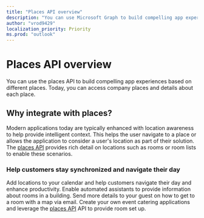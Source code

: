 ```yaml
---
title: "Places API overview"
description: "You can use Microsoft Graph to build compelling app experiences based on different places. Today, you can access company places and details about each place."
author: "vrod9429"
localization_priority: Priority
ms.prod: "outlook"
---
```


# Places API overview 

You can use the places API to build compelling app experiences based on different places. Today, you can access company places and details about each place.

<!-- markdownlint-disable MD026 -->
## Why integrate with places?
<!-- markdownlint-enable MD026 -->

Modern applications today are typically enhanced with location awareness to help provide intelligent context. This helps the user navigate to a place or allows the application to consider a user's location as part of their solution. The [places API](/graph/api/resources/place?view=graph-rest-v1) provides rich detail on locations such as rooms or room lists to enable these scenarios.

### Help customers stay synchronized and navigate their day

Add locations to your calendar and help customers navigate their day and enhance productivity. Enable automated assistants to provide information about rooms in a building. Send more details to your guest on how to get to a room with a map via email. Create your own event catering applications and leverage the [places API](/graph/api/resources/place?view=graph-rest-v1) API to provide room set up.


